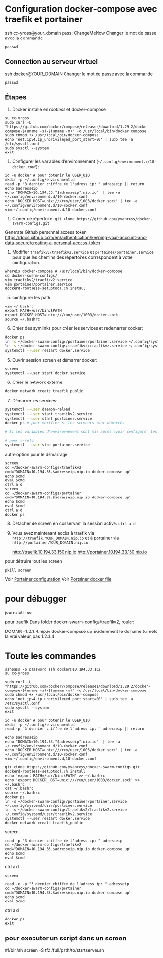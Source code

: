 # Configuration docker-compose avec traefik et portainer

ssh cc-yross@your_domain
pass: ChangeMeNow
Changer le mot de passe avec la commande
```
passwd
```

## Connection au serveur virtuel
ssh docker@YOUR_DOMAIN
Changer le mot de passe avec la commande
```
passwd
```

## Étapes
1. Docker installé en *rootless* et docker-compose
```
su cc-yross
sudo curl -L "https://github.com/docker/compose/releases/download/1.29.2/docker-compose-$(uname -s)-$(uname -m)" -o /usr/local/bin/docker-compose
sudo chmod +x /usr/local/bin/docker-compose
echo 'net.ipv4.ip_unprivileged_port_start=80' | sudo tee -a /etc/sysctl.conf
sudo sysctl --system
exit
```

1. Configurer les variables d'environnement (`~/.config/environment.d/10-docker.conf`):
   
```
id -u docker # pour obtenir le USER_UID
mkdir -p ~/.config/environment.d
read -p "3 dernier chiffre de l'adress ip: " adresseip || return
echo $adresseip 
echo "DOMAIN=10.194.33."$adresseip".nip.io"  | tee -a ~/.config/environment.d/10-docker.conf
echo 'DOCKER_HOST=unix:///run/user/1003/docker.sock' | tee -a ~/.config/environment.d/10-docker.conf
vim ~/.config/environment.d/10-docker.conf
```

1. Cloner ce répertoire: `git clone https://github.com/yvanross/docker-swarm-configs.git`

Generate Github personnal access token
https://docs.github.com/en/authentication/keeping-your-account-and-data-secure/creating-a-personal-access-token

1. Modifier `traefikv2/traefikv2.service` et `portainer/portainer.service` pour que les chemins des répertoires correspondent à votre configuration.
```
whereis docker-compose # /usr/local/bin/docker-compose 
cd docker-swarm-configs/
vim traefikv2/traefikv2.service
vim portainer/portainer.service
dockerd-rootless-setuptool.sh install
```
5. configurer les path
```
vim ~/.bashrc
export PATH=/usr/bin:$PATH
export DOCKER_HOST=unix:///run/user/1003/docker.sock
source ~/.bashrc
````

6. Créer des symlinks pour créer les services et redemarrer docker: 
```bash
docker ps
ln -s ~/docker-swarm-configs/portainer/portainer.service ~/.config/systemd/user/portainer.service
ln -s ~/docker-swarm-configs/traefikv2/traefikv2.service ~/.config/systemd/user/traefikv2.service
systemctl --user restart docker.service
```
5. Ouvrir session screen et démarrer docker:
```
screen
systemctl --user start docker.service
```

6. Créer le network externe:
```bash
docker network create traefik_public
```

7. Démarrer les services:

```bash
systemctl --user daemon-reload
systemctl --user start traefikv2.service
systemctl --user start portainer.service
docker ps # pour vérifier si les serveurs sont démarrés

# Si les variables d'environnement sont mis après avoir configurer les services

# pour arrèter
systemctl --user stop portainer.service
```
autre option pour le démarrage
```
screen
cd ~/docker-swarm-configs/traefikv2
cmd="DOMAIN=10.194.33.$adresseip.nip.io docker-compose up"
echo $cmd
eval $cmd
ctrl a d
screen
cd ~/docker-swarm-configs/portainer
cmd="DOMAIN=10.194.33.$adresseip.nip.io docker-compose up"
echo $cmd
eval $cmd
ctrl a d
docker ps
```

8. Detacher de screen en conservant la session active: `ctrl a d`

9. Vous avez maintenant accès à traefik via `http://traefik.YOUR_DOMAIN.nip.io` et à portainer via `http://portainer.YOUR_DOMAIN.nip.io`
    
    http://traefik.10.194.33.150.nip.io
    http://portainer.10.194.33.150.nip.io

pour détruire tout les screen
```
pkill screen
```

Voir [Portainer configuration](PORTAINER-CONFIG.MD)
Voir [Portainer docker file](docker-compose.md)

# pour débugger
journalctl -xe

pour traefik
Dans folder docker-swarm-configs/traefikv2, rouler:

DOMAIN=1.2.3.4.nip.io docker-compose up
Evidemment le domaine tu mets la vrai valeur, pas 1.2.3.4 


# Toute les commandes

```
sshpass -p password ssh docker@10.194.33.162
su cc-yross 
```
```
sudo curl -L "https://github.com/docker/compose/releases/download/1.29.2/docker-compose-$(uname -s)-$(uname -m)" -o /usr/local/bin/docker-compose
sudo chmod +x /usr/local/bin/docker-compose
echo 'net.ipv4.ip_unprivileged_port_start=80' | sudo tee -a /etc/sysctl.conf
sudo sysctl --system
exit
```
   
```
id -u docker # pour obtenir le USER_UID
mkdir -p ~/.config/environment.d
read -p "3 dernier chiffre de l'adress ip: " adresseip || return
```
```
echo $adresseip 
echo "DOMAIN=10.194.33."$adresseip".nip.io"  | tee -a ~/.config/environment.d/10-docker.conf
echo 'DOCKER_HOST=unix:///run/user/1003/docker.sock' | tee -a ~/.config/environment.d/10-docker.conf
vim ~/.config/environment.d/10-docker.conf
```
```
git clone https://github.com/yvanross/docker-swarm-configs.git
dockerd-rootless-setuptool.sh install
echo 'export PATH=/usr/bin:$PATH' >> ~/.bashrc
echo 'export DOCKER_HOST=unix:///run/user/1003/docker.sock' >> ~/.bashrc
cat ~/.bashrc
source ~/.bashrc
docker ps
ln -s ~/docker-swarm-configs/portainer/portainer.service ~/.config/systemd/user/portainer.service
ln -s ~/docker-swarm-configs/traefikv2/traefikv2.service ~/.config/systemd/user/traefikv2.service
systemctl --user restart docker.service
docker network create traefik_public  
```
screen
```
read -p "3 dernier chiffre de l'adress ip: " adresseip 
cd ~/docker-swarm-configs/traefikv2
cmd="DOMAIN=10.194.33.$adresseip.nip.io docker-compose up"
echo $cmd
eval $cmd
```

ctrl a d

```
screen
```
```
read -e -p "3 dernier chiffre de l'adress ip: " adresseip 
cd ~/docker-swarm-configs/portainer
cmd="DOMAIN=10.194.33.$adresseip.nip.io docker-compose up"
echo $cmd
eval $cmd
```

ctrl a d

```
docker ps
exit
```

## pour executer un script dans un screen
 #!/bin/sh
screen -S tf2 /full/path/to/startserver.sh